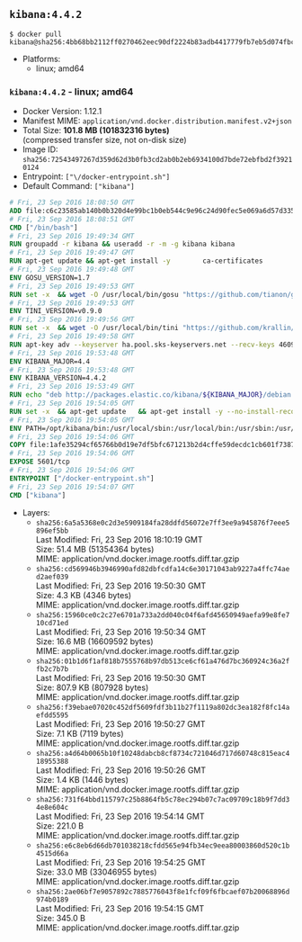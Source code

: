 ## `kibana:4.4.2`

```console
$ docker pull kibana@sha256:4bb68bb2112ff0270462eec90df2224b83adb4417779fb7eb5d074fbcdd065bd
```

-	Platforms:
	-	linux; amd64

### `kibana:4.4.2` - linux; amd64

-	Docker Version: 1.12.1
-	Manifest MIME: `application/vnd.docker.distribution.manifest.v2+json`
-	Total Size: **101.8 MB (101832316 bytes)**  
	(compressed transfer size, not on-disk size)
-	Image ID: `sha256:72543497267d359d62d3b0fb3cd2ab0b2eb6934100d7bde72ebfbd2f39210124`
-	Entrypoint: `["\/docker-entrypoint.sh"]`
-	Default Command: `["kibana"]`

```dockerfile
# Fri, 23 Sep 2016 18:08:50 GMT
ADD file:c6c23585ab140b0b320d4e99bc1b0eb544c9e96c24d90fec5e069a6d57d335ca in / 
# Fri, 23 Sep 2016 18:08:51 GMT
CMD ["/bin/bash"]
# Fri, 23 Sep 2016 19:49:34 GMT
RUN groupadd -r kibana && useradd -r -m -g kibana kibana
# Fri, 23 Sep 2016 19:49:47 GMT
RUN apt-get update && apt-get install -y 		ca-certificates 		wget 	--no-install-recommends && rm -rf /var/lib/apt/lists/*
# Fri, 23 Sep 2016 19:49:48 GMT
ENV GOSU_VERSION=1.7
# Fri, 23 Sep 2016 19:49:53 GMT
RUN set -x 	&& wget -O /usr/local/bin/gosu "https://github.com/tianon/gosu/releases/download/$GOSU_VERSION/gosu-$(dpkg --print-architecture)" 	&& wget -O /usr/local/bin/gosu.asc "https://github.com/tianon/gosu/releases/download/$GOSU_VERSION/gosu-$(dpkg --print-architecture).asc" 	&& export GNUPGHOME="$(mktemp -d)" 	&& gpg --keyserver ha.pool.sks-keyservers.net --recv-keys B42F6819007F00F88E364FD4036A9C25BF357DD4 	&& gpg --batch --verify /usr/local/bin/gosu.asc /usr/local/bin/gosu 	&& rm -r "$GNUPGHOME" /usr/local/bin/gosu.asc 	&& chmod +x /usr/local/bin/gosu 	&& gosu nobody true
# Fri, 23 Sep 2016 19:49:53 GMT
ENV TINI_VERSION=v0.9.0
# Fri, 23 Sep 2016 19:49:56 GMT
RUN set -x 	&& wget -O /usr/local/bin/tini "https://github.com/krallin/tini/releases/download/$TINI_VERSION/tini" 	&& wget -O /usr/local/bin/tini.asc "https://github.com/krallin/tini/releases/download/$TINI_VERSION/tini.asc" 	&& export GNUPGHOME="$(mktemp -d)" 	&& gpg --keyserver ha.pool.sks-keyservers.net --recv-keys 6380DC428747F6C393FEACA59A84159D7001A4E5 	&& gpg --batch --verify /usr/local/bin/tini.asc /usr/local/bin/tini 	&& rm -r "$GNUPGHOME" /usr/local/bin/tini.asc 	&& chmod +x /usr/local/bin/tini 	&& tini -h
# Fri, 23 Sep 2016 19:49:58 GMT
RUN apt-key adv --keyserver ha.pool.sks-keyservers.net --recv-keys 46095ACC8548582C1A2699A9D27D666CD88E42B4
# Fri, 23 Sep 2016 19:53:48 GMT
ENV KIBANA_MAJOR=4.4
# Fri, 23 Sep 2016 19:53:48 GMT
ENV KIBANA_VERSION=4.4.2
# Fri, 23 Sep 2016 19:53:49 GMT
RUN echo "deb http://packages.elastic.co/kibana/${KIBANA_MAJOR}/debian stable main" > /etc/apt/sources.list.d/kibana.list
# Fri, 23 Sep 2016 19:54:05 GMT
RUN set -x 	&& apt-get update 	&& apt-get install -y --no-install-recommends kibana=$KIBANA_VERSION 	&& chown -R kibana:kibana /opt/kibana 	&& rm -rf /var/lib/apt/lists/* 		&& sed -ri "s!^(\#\s*)?(elasticsearch\.url:).*!\2 'http://elasticsearch:9200'!" /opt/kibana/config/kibana.yml 	&& grep -q 'elasticsearch:9200' /opt/kibana/config/kibana.yml
# Fri, 23 Sep 2016 19:54:05 GMT
ENV PATH=/opt/kibana/bin:/usr/local/sbin:/usr/local/bin:/usr/sbin:/usr/bin:/sbin:/bin
# Fri, 23 Sep 2016 19:54:06 GMT
COPY file:1afe35294cf65766b0d19e7df5bfc671213b2d4cffe59decdc1cb601f7387d43 in / 
# Fri, 23 Sep 2016 19:54:06 GMT
EXPOSE 5601/tcp
# Fri, 23 Sep 2016 19:54:06 GMT
ENTRYPOINT ["/docker-entrypoint.sh"]
# Fri, 23 Sep 2016 19:54:07 GMT
CMD ["kibana"]
```

-	Layers:
	-	`sha256:6a5a5368e0c2d3e5909184fa28ddfd56072e7ff3ee9a945876f7eee5896ef5bb`  
		Last Modified: Fri, 23 Sep 2016 18:10:19 GMT  
		Size: 51.4 MB (51354364 bytes)  
		MIME: application/vnd.docker.image.rootfs.diff.tar.gzip
	-	`sha256:cd569946b3946990afd82dbfcdfa14c6e30171043ab9227a4ffc74aed2aef039`  
		Last Modified: Fri, 23 Sep 2016 19:50:30 GMT  
		Size: 4.3 KB (4346 bytes)  
		MIME: application/vnd.docker.image.rootfs.diff.tar.gzip
	-	`sha256:15960ce0c2c27e6701a733a2dd040c04f6afd45650949aefa99e8fe710cd71ed`  
		Last Modified: Fri, 23 Sep 2016 19:50:34 GMT  
		Size: 16.6 MB (16609592 bytes)  
		MIME: application/vnd.docker.image.rootfs.diff.tar.gzip
	-	`sha256:01b1d6f1af818b7555768b97db513ce6cf61a476d7bc360924c36a2ffb2c7b7b`  
		Last Modified: Fri, 23 Sep 2016 19:50:30 GMT  
		Size: 807.9 KB (807928 bytes)  
		MIME: application/vnd.docker.image.rootfs.diff.tar.gzip
	-	`sha256:f39ebae07020c452df5609fdf3b11b27f1119a802dc3ea182f8fc14aefdd5595`  
		Last Modified: Fri, 23 Sep 2016 19:50:27 GMT  
		Size: 7.1 KB (7119 bytes)  
		MIME: application/vnd.docker.image.rootfs.diff.tar.gzip
	-	`sha256:a4d64b0065b10f10248dabcb8cf8734c721046d717d60748c815eac418955388`  
		Last Modified: Fri, 23 Sep 2016 19:50:26 GMT  
		Size: 1.4 KB (1446 bytes)  
		MIME: application/vnd.docker.image.rootfs.diff.tar.gzip
	-	`sha256:731f64bbd115797c25b8864fb5c78ec294b07c7ac09709c18b9f7dd34e8e604c`  
		Last Modified: Fri, 23 Sep 2016 19:54:14 GMT  
		Size: 221.0 B  
		MIME: application/vnd.docker.image.rootfs.diff.tar.gzip
	-	`sha256:e6c8eb6d66db701038218cfdd565e94fb34ec9eea80003860d520c1b4515d66a`  
		Last Modified: Fri, 23 Sep 2016 19:54:25 GMT  
		Size: 33.0 MB (33046955 bytes)  
		MIME: application/vnd.docker.image.rootfs.diff.tar.gzip
	-	`sha256:2ae06bf7e9057892c7885776043f8e1fcf09f6fbcaef07b20068896d974b0189`  
		Last Modified: Fri, 23 Sep 2016 19:54:15 GMT  
		Size: 345.0 B  
		MIME: application/vnd.docker.image.rootfs.diff.tar.gzip
